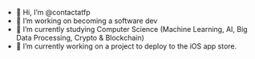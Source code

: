 - 👋 Hi, I’m @contactatfp
- 👀 I’m working on becoming a software dev
- 🌱 I’m currently studying Computer Science (Machine Learning, AI, Big Data Processing, Crypto & Blockchain)
- 💞️ I’m currently working on a project to deploy to the iOS app store.


<!---
contactatfp/contactatfp is a ✨ special ✨ repository because its `README.md` (this file) appears on your GitHub profile.
You can click the Preview link to take a look at your changes.
--->
